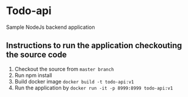 # Todo-api
Sample NodeJs backend application

## Instructions to run the application checkouting the source code

1. Checkout the source from `master branch`
2. Run npm install
3. Build docker image
    `docker build -t todo-api:v1`
5. Run the application by 
    `docker run -it -p 8999:8999 todo-api:v1`

